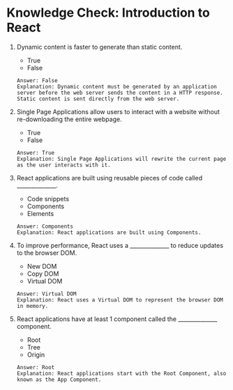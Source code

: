 # Knowledge Check: Introduction to React

1. Dynamic content is faster to generate than static content.
   - True
   - False
   ```
   Answer: False
   Explanation: Dynamic content must be generated by an application server before the web server sends the content in a HTTP response. Static content is sent directly from the web server.
   ```

2. Single Page Applications allow users to interact with a website without re-downloading the entire webpage.
   - True
   - False
   ```
   Answer: True
   Explanation: Single Page Applications will rewrite the current page as the user interacts with it.
   ```

3. React applications are built using reusable pieces of code called ______________.
   - Code snippets
   - Components
   - Elements
   ```
   Answer: Components
   Explanation: React applications are built using Components.
   ```

4. To improve performance, React uses a ______________ to reduce updates to the browser DOM.
   - New DOM
   - Copy DOM
   - Virtual DOM
   ```
   Answer: Virtual DOM
   Explanation: React uses a Virtual DOM to represent the browser DOM in memory.
   ```

5. React applications have at least 1 component called the ______________ component.
   - Root
   - Tree
   - Origin
   ```
   Answer: Root
   Explanation: React applications start with the Root Component, also known as the App Component.
   ```

